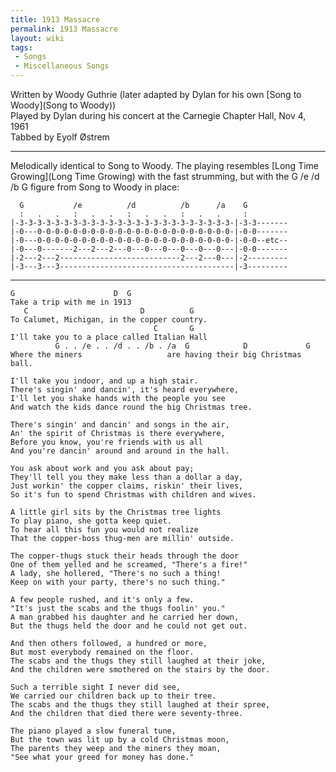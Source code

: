 ```yaml
---
title: 1913 Massacre
permalink: 1913 Massacre
layout: wiki
tags:
 - Songs
 - Miscellaneous Songs
---
```


Written by Woody Guthrie (later adapted by Dylan for his own [Song to
Woody](Song to Woody))  
Played by Dylan during his concert at the Carnegie Chapter Hall, Nov 4,
1961  
Tabbed by Eyolf Østrem

* * * * *

Melodically identical to Song to Woody. The playing resembles [Long Time
Growing](Long Time Growing) with the fast strumming, but with
the G /e /d /b G figure from Song to Woody in place:

      G           /e          /d          /b      /a    G
      :   .   .   :   .   .   :   .   .   :   .   .     :
    |-3-3-3-3-3-3-3-3-3-3-3-3-3-3-3-3-3-3-3-3-3-3-3-3-|-3-3-------
    |-0---0-0-0-0-0-0-0-0-0-0-0-0-0-0-0-0-0-0-0-0-0-0-|-0-0-------
    |-0---0-0-0-0-0-0-0-0-0-0-0-0-0-0-0-0-0-0-0-0-0-0-|-0-0--etc--
    |-0---0-------2---2---2---0---0---0---0---0---0---|-0-0-------
    |-2---2---2---------------------------2---2---0---|-2---------
    |-3---3---3---------------------------------------|-3---------

* * * * *

    G                      D  G
    Take a trip with me in 1913
       C                         D          G
    To Calumet, Michigan, in the copper country.
                                    C       G
    I'll take you to a place called Italian Hall
              G . . /e . . /d . . /b . /a  G            D             G
    Where the miners                   are having their big Christmas ball.

    I'll take you indoor, and up a high stair.
    There's singin' and dancin', it's heard everywhere,
    I'll let you shake hands with the people you see
    And watch the kids dance round the big Christmas tree.

    There's singin' and dancin' and songs in the air,
    An' the spirit of Christmas is there everywhere,
    Before you know, you're friends with us all
    And you're dancin' around and around in the hall.

    You ask about work and you ask about pay;
    They'll tell you they make less than a dollar a day,
    Just workin' the copper claims, riskin' their lives,
    So it's fun to spend Christmas with children and wives.

    A little girl sits by the Christmas tree lights
    To play piano, she gotta keep quiet.
    To hear all this fun you would not realize
    That the copper-boss thug-men are millin' outside.

    The copper-thugs stuck their heads through the door
    One of them yelled and he screamed, "There's a fire!"
    A lady, she hollered, "There's no such a thing!
    Keep on with your party, there's no such thing."

    A few people rushed, and it's only a few.
    "It's just the scabs and the thugs foolin' you."
    A man grabbed his daughter and he carried her down,
    But the thugs held the door and he could not get out.

    And then others followed, a hundred or more,
    But most everybody remained on the floor.
    The scabs and the thugs they still laughed at their joke,
    And the children were smothered on the stairs by the door.

    Such a terrible sight I never did see,
    We carried our children back up to their tree.
    The scabs and the thugs they still laughed at their spree,
    And the children that died there were seventy-three.

    The piano played a slow funeral tune,
    But the town was lit up by a cold Christmas moon,
    The parents they weep and the miners they moan,
    "See what your greed for money has done."
